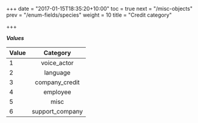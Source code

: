 +++
date = "2017-01-15T18:35:20+10:00"
toc = true
next = "/misc-objects"
prev = "/enum-fields/species"
weight = 10
title = "Credit category"

+++

***Values***

| Value | Category |
| ----- |:----:|
| 1 | voice_actor|
| 2 | language |
| 3 | company_credit |
| 4 | employee |
| 5 | misc |
| 6 | support_company |